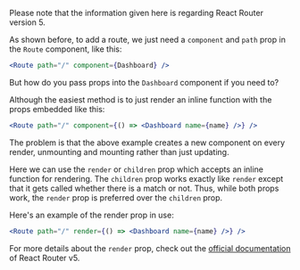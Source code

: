 Please note that the information given here is regarding React Router version 5.

As shown before, to add a route, we just need a `component` and `path` prop in the `Route` component, like this:

```jsx
<Route path="/" component={Dashboard} />
```

But how do you pass props into the `Dashboard` component if you need to?

Although the easiest method is to just render an inline function with the props embedded like this:

```jsx
<Route path="/" component={() => <Dashboard name={name} />} />
```

The problem is that the above example creates a new component on every render, unmounting and mounting rather than just updating.

Here we can use the `render` or `children` prop which accepts an inline function for rendering. The `children` prop works exactly like `render` except that it gets called whether there is a match or not. Thus, while both props work, the `render` prop is preferred over the `children` prop.

Here's an example of the render prop in use:

```jsx
<Route path="/" render={() => <Dashboard name={name} />} />
```

For more details about the `render` prop, check out the [official documentation](https://v5.reactrouter.com/web/api/Route/render-func) of React Router v5.
